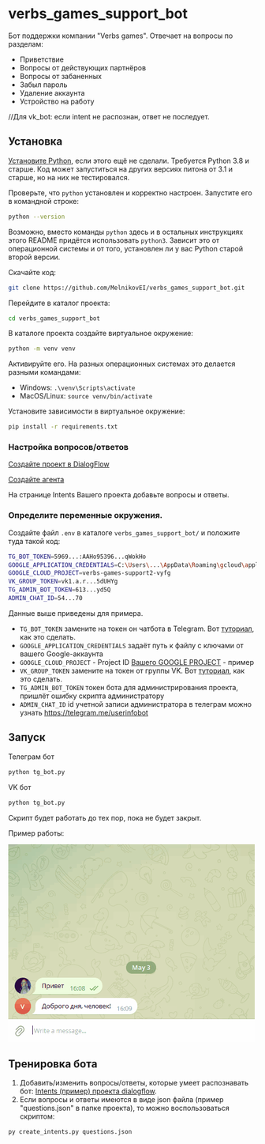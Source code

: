 # verbs_games_support_bot
Бот поддержки компании "Verbs games". Отвечает на вопросы по разделам:
- Приветствие
- Вопросы от действующих партнёров
- Вопросы от забаненных
- Забыл пароль
- Удаление аккаунта
- Устройство на работу

//Для vk_bot: если intent не распознан, ответ не последует.

## Установка
[Установите Python](https://www.python.org/), если этого ещё не сделали. Требуется Python 3.8 и старше. Код может запуститься на других версиях питона от 3.1 и старше, но на них не тестировался.

Проверьте, что `python` установлен и корректно настроен. Запустите его в командной строке:
```sh
python --version
```
Возможно, вместо команды `python` здесь и в остальных инструкциях этого README придётся использовать `python3`. Зависит это от операционной системы и от того, установлен ли у вас Python старой второй версии.

Скачайте код:
```sh
git clone https://github.com/MelnikovEI/verbs_games_support_bot.git
```

Перейдите в каталог проекта:
```sh
cd verbs_games_support_bot
```

В каталоге проекта создайте виртуальное окружение:
```sh
python -m venv venv
```
Активируйте его. На разных операционных системах это делается разными командами:

- Windows: `.\venv\Scripts\activate`
- MacOS/Linux: `source venv/bin/activate`

Установите зависимости в виртуальное окружение:
```sh
pip install -r requirements.txt
```
### Настройка вопросов/ответов
[Создайте проект в DialogFlow](https://cloud.google.com/dialogflow/es/docs/quick/setup)

[Создайте агента](https://cloud.google.com/dialogflow/es/docs/quick/build-agent)

На странице Intents Вашего проекта добавьте вопросы и ответы.

### Определите переменные окружения.
Создайте файл `.env` в каталоге `verbs_games_support_bot/` и положите туда такой код:
```sh
TG_BOT_TOKEN=5969...:AAHo95396...qWokHo
GOOGLE_APPLICATION_CREDENTIALS=C:\Users\...\AppData\Roaming\gcloud\application_default_credentials.json
GOOGLE_CLOUD_PROJECT=verbs-games-support2-vyfg
VK_GROUP_TOKEN=vk1.a.r...5dUHYg
TG_ADMIN_BOT_TOKEN=613...yd5Q
ADMIN_CHAT_ID=54...70
```
Данные выше приведены для примера.
- `TG_BOT_TOKEN` замените на токен он чатбота в Telegram. Вот [туториал](https://spark.ru/startup/it-agenstvo-index/blog/47364/kak-poluchit-tokeni-dlya-sozdaniya-chat-bota-v-telegrame-vajbere-i-v-vkontakte), как это сделать.
- `GOOGLE_APPLICATION_CREDENTIALS` задаёт путь к файлу с ключами от вашего Google-аккаунта
- `GOOGLE_CLOUD_PROJECT` - Project ID [Вашего GOOGLE PROJECT](https://dialogflow.cloud.google.com/#/editAgent/verbs-games-support2-vyfg/) - пример 
- `VK_GROUP_TOKEN` замените на токен от группы VK. Вот [туториал](https://spark.ru/startup/it-agenstvo-index/blog/47364/kak-poluchit-tokeni-dlya-sozdaniya-chat-bota-v-telegrame-vajbere-i-v-vkontakte), как это сделать.
- `TG_ADMIN_BOT_TOKEN` токен бота для администрирования проекта, пришлёт ошибку скрипта администратору
- `ADMIN_CHAT_ID` id учетной записи администратора в телеграм можно узнать https://telegram.me/userinfobot
## Запуск
Телеграм бот
```sh
python tg_bot.py
```
VK бот
```sh
python tg_bot.py
```
Скрипт будет работать до тех пор, пока не будет закрыт.

Пример работы:

![demo.gif](demo.gif)

## Тренировка бота
1) Добавить/изменить вопросы/ответы, которые умеет распознавать бот: [Intents (пример) проекта dialogflow](https://dialogflow.cloud.google.com/#/agent/verbs-games-support2-vyfg/intents).
2) Если вопросы и ответы имеются в виде json файла (пример "questions.json" в папке проекта), то можно воспользоваться скриптом:
```
py create_intents.py questions.json
```

